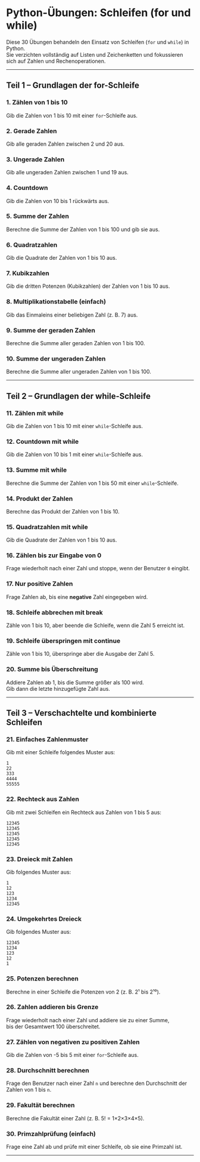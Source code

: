 # Python-Übungen: Schleifen (for und while)

Diese 30 Übungen behandeln den Einsatz von Schleifen (`for` und `while`) in Python.  
Sie verzichten vollständig auf Listen und Zeichenketten und fokussieren sich auf Zahlen und Rechenoperationen.

---

## Teil 1 – Grundlagen der for-Schleife

### 1. Zählen von 1 bis 10  
Gib die Zahlen von 1 bis 10 mit einer `for`-Schleife aus.

### 2. Gerade Zahlen  
Gib alle geraden Zahlen zwischen 2 und 20 aus.

### 3. Ungerade Zahlen  
Gib alle ungeraden Zahlen zwischen 1 und 19 aus.

### 4. Countdown  
Gib die Zahlen von 10 bis 1 rückwärts aus.

### 5. Summe der Zahlen  
Berechne die Summe der Zahlen von 1 bis 100 und gib sie aus.

### 6. Quadratzahlen  
Gib die Quadrate der Zahlen von 1 bis 10 aus.

### 7. Kubikzahlen  
Gib die dritten Potenzen (Kubikzahlen) der Zahlen von 1 bis 10 aus.

### 8. Multiplikationstabelle (einfach)  
Gib das Einmaleins einer beliebigen Zahl (z. B. 7) aus.

### 9. Summe der geraden Zahlen  
Berechne die Summe aller geraden Zahlen von 1 bis 100.

### 10. Summe der ungeraden Zahlen  
Berechne die Summe aller ungeraden Zahlen von 1 bis 100.

---

## Teil 2 – Grundlagen der while-Schleife

### 11. Zählen mit while  
Gib die Zahlen von 1 bis 10 mit einer `while`-Schleife aus.

### 12. Countdown mit while  
Gib die Zahlen von 10 bis 1 mit einer `while`-Schleife aus.

### 13. Summe mit while  
Berechne die Summe der Zahlen von 1 bis 50 mit einer `while`-Schleife.

### 14. Produkt der Zahlen  
Berechne das Produkt der Zahlen von 1 bis 10.

### 15. Quadratzahlen mit while  
Gib die Quadrate der Zahlen von 1 bis 10 aus.

### 16. Zählen bis zur Eingabe von 0  
Frage wiederholt nach einer Zahl und stoppe, wenn der Benutzer `0` eingibt.

### 17. Nur positive Zahlen  
Frage Zahlen ab, bis eine **negative** Zahl eingegeben wird.

### 18. Schleife abbrechen mit break  
Zähle von 1 bis 10, aber beende die Schleife, wenn die Zahl 5 erreicht ist.

### 19. Schleife überspringen mit continue  
Zähle von 1 bis 10, überspringe aber die Ausgabe der Zahl 5.

### 20. Summe bis Überschreitung  
Addiere Zahlen ab 1, bis die Summe größer als 100 wird.  
Gib dann die letzte hinzugefügte Zahl aus.

---

## Teil 3 – Verschachtelte und kombinierte Schleifen

### 21. Einfaches Zahlenmuster  
Gib mit einer Schleife folgendes Muster aus:  
```
1  
22  
333  
4444  
55555
```

### 22. Rechteck aus Zahlen  
Gib mit zwei Schleifen ein Rechteck aus Zahlen von 1 bis 5 aus:  
```
12345  
12345  
12345  
12345  
12345
```

### 23. Dreieck mit Zahlen  
Gib folgendes Muster aus:  
```
1  
12  
123  
1234  
12345
```

### 24. Umgekehrtes Dreieck  
Gib folgendes Muster aus:  
```
12345  
1234  
123  
12  
1
```

### 25. Potenzen berechnen  
Berechne in einer Schleife die Potenzen von 2 (z. B. 2¹ bis 2¹⁰).

### 26. Zahlen addieren bis Grenze  
Frage wiederholt nach einer Zahl und addiere sie zu einer Summe,  
bis der Gesamtwert 100 überschreitet.

### 27. Zählen von negativen zu positiven Zahlen  
Gib die Zahlen von -5 bis 5 mit einer `for`-Schleife aus.

### 28. Durchschnitt berechnen  
Frage den Benutzer nach einer Zahl `n` und berechne den Durchschnitt der Zahlen von 1 bis `n`.

### 29. Fakultät berechnen  
Berechne die Fakultät einer Zahl (z. B. 5! = 1×2×3×4×5).

### 30. Primzahlprüfung (einfach)  
Frage eine Zahl ab und prüfe mit einer Schleife, ob sie eine Primzahl ist.

---

